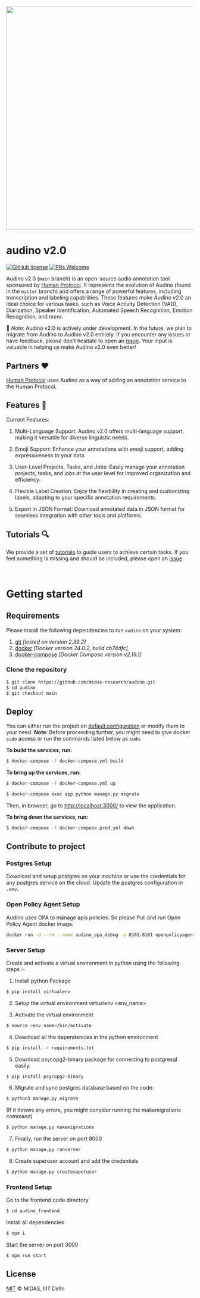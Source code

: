 <h1 align="center">
  <img src="https://raw.githubusercontent.com/midas-research/audino/add-docs/docs/assets/banner.png?token=ABLJAWWDYM2BYPISPC4DRXS63IB7Y" width="600px" />
</h1>


# audino v2.0

[![GitHub license](https://img.shields.io/badge/license-MIT-blue.svg)](https://github.com/midas-research/audino/blob/master/LICENSE) [![PRs Welcome](https://img.shields.io/badge/PRs-welcome-brightgreen.svg)](https://github.com/midas-research/audino/issues)

Audino v2.0 (`main` branch) is an open-source audio annotation tool sponsored by [Human Protocol](https://hmt.ai/). It represents the evolution of Audino (found in the `master` branch) and offers a range of powerful features, including transcription and labeling capabilities. These features make Audino v2.0 an ideal choice for various tasks, such as Voice Activity Detection (VAD), Diarization, Speaker Identification, Automated Speech Recognition, Emotion Recognition, and more.

🚀 *Note*: Audino v2.0 is actively under development. In the future, we plan to migrate from Audino to Audino v2.0 entirely. If you encounter any issues or have feedback, please don't hesitate to open an [issue](https://github.com/midas-research/audino/issues). Your input is valuable in helping us make Audino v2.0 even better!

## Partners ❤️

[Human Protocol](https://hmt.ai/) uses Audino as a way of adding an annotation service to the Human Protocol.

## Features 🤘
Current Features:

1. Multi-Language Support: Audino v2.0 offers multi-language support, making it versatile for diverse linguistic needs.

2. Emoji Support: Enhance your annotations with emoji support, adding expressiveness to your data.

3. User-Level Projects, Tasks, and Jobs: Easily manage your annotation projects, tasks, and jobs at the user level for improved organization and efficiency.

4. Flexible Label Creation: Enjoy the flexibility in creating and customizing labels, adapting to your specific annotation requirements.

5. Export in JSON Format: Download annotated data in JSON format for seamless integration with other tools and platforms.

## Tutorials 🔍

We provide a set of [tutorials](./docs/tutorials.md) to guide users to achieve certain tasks. If you feel something is missing and should be included, please open an [issue](https://github.com/midas-research/audino/issues).

</br>

# Getting started

## Requirements

Please install the following dependencies to run `audino` on your system:

1. [git](https://git-scm.com/) *[tested on version 2.39.2]*
2. [docker](https://www.docker.com/) *[Docker version 24.0.2, build cb74dfc]* 
3. [docker-compose](https://docs.docker.com/compose/) *[Docker Compose version v2.19.1]* 

### Clone the repository

```sh
$ git clone https://github.com/midas-research/audino.git
$ cd audino
$ git checkout main
```

## Deploy

You can either run the project on [default configuration](./docker-compose.yml) or modify them to your need.
**Note**: Before proceeding further, you might need to give docker `sudo` access or run the commands listed below as `sudo`.

**To build the services, run:**

```sh
$ docker-compose -f docker-compose.yml build
```

**To bring up the services, run:**

```sh
$ docker-compose -f docker-compose.yml up
```

```sh
$ docker-compose exec app python manage.py migrate
```

Then, in browser, go to [http://localhost:3000/](http://localhost:3000/) to view the application.

**To bring down the services, run:**

```sh
$ docker-compose -f docker-compose.prod.yml down
```

## Contribute to project

### Postgres Setup
Download and setup postgres on your machine or use the credentials for any postgres service on the cloud. Update the postgres configuration in `.env`.

### Open Policy Agent Setup
Audino uses OPA to manage apis policies. So please Pull and run Open Policy Agent docker image:
```sh
docker run -d --rm --name audino_opa_debug -p 8181:8181 openpolicyagent/opa:0.45.0-rootless run --server --set=decision_logs.console=true --set=services.audino.url=http://host.docker.internal:8000 --set=bundles.audino.service=audino --set=bundles.audino.resource=/api/auth/rules
```

### Server Setup
Create and activate a virtual environment in python using the following steps :-

1. Install python Package
  ```sh
$ pip install virtualenv 
  ```

2. Setup the virtual environment virtualenv <env_name>

3. Activate the virtual environment
```sh
$ source <env_name>/bin/activate
```

4. Download all the dependencies in the python environment
```sh
$ pip install -r requirements.txt
```

5. Download psycopg2-binary package for connecting to postgresql easily.
```sh
$ pip install psycopg2-binary
```

6. Migrate and sync postgres database based on the code.
```sh
$ python3 manage.py migrate
```

(If it throws any errors, you might consider running the makemigrations command)
```sh
$ python manage.py makemigrations
```

7. Finally, run the server on port 8000
```sh
$ python manage.py runserver
```

8. Create superuser account and add the credentials
```sh
$ python manage.py createsuperuser
```

### Frontend Setup 
Go to the frontend code directory
```sh
$ cd audino_frontend
```

Install all dependencies
```sh
$ npm i
```

Start the server on port 3000
```sh
$ npm run start
```

## License
[MIT](https://github.com/midas-research/audino/blob/master/LICENSE) © MIDAS, IIIT Delhi

